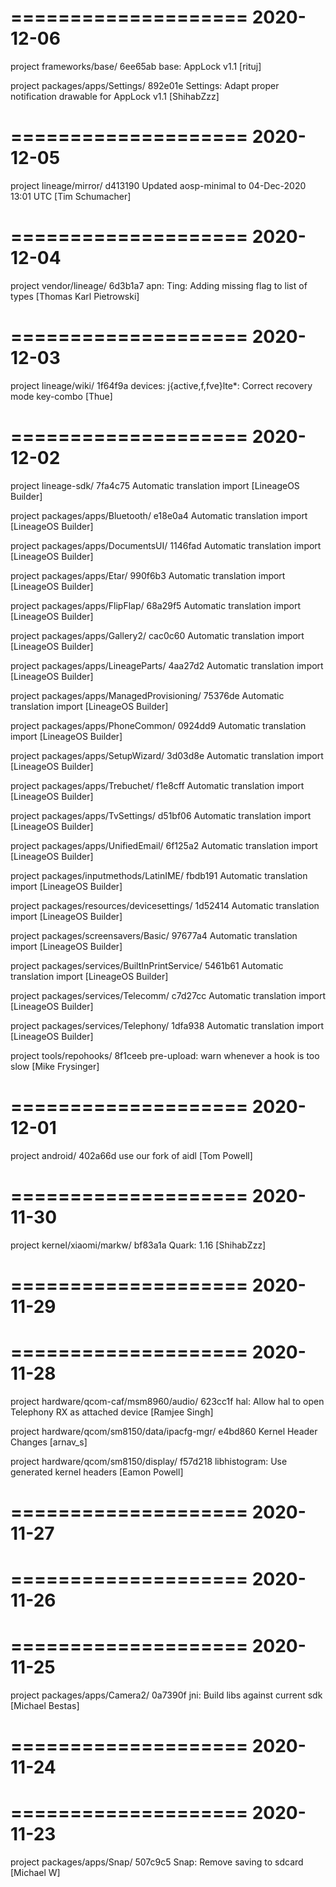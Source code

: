 ====================
     2020-12-06    
====================

project frameworks/base/
6ee65ab  base: AppLock v1.1  [rituj]

project packages/apps/Settings/
892e01e  Settings: Adapt proper notification drawable for AppLock v1.1  [ShihabZzz]

====================
     2020-12-05    
====================

project lineage/mirror/
d413190  Updated aosp-minimal to 04-Dec-2020 13:01 UTC  [Tim Schumacher]

====================
     2020-12-04    
====================

project vendor/lineage/
6d3b1a7  apn: Ting: Adding missing flag to list of types  [Thomas Karl Pietrowski]

====================
     2020-12-03    
====================

project lineage/wiki/
1f64f9a  devices: j{active,f,fve}lte*: Correct recovery mode key-combo  [Thue]

====================
     2020-12-02    
====================

project lineage-sdk/
7fa4c75  Automatic translation import  [LineageOS Builder]

project packages/apps/Bluetooth/
e18e0a4  Automatic translation import  [LineageOS Builder]

project packages/apps/DocumentsUI/
1146fad  Automatic translation import  [LineageOS Builder]

project packages/apps/Etar/
990f6b3  Automatic translation import  [LineageOS Builder]

project packages/apps/FlipFlap/
68a29f5  Automatic translation import  [LineageOS Builder]

project packages/apps/Gallery2/
cac0c60  Automatic translation import  [LineageOS Builder]

project packages/apps/LineageParts/
4aa27d2  Automatic translation import  [LineageOS Builder]

project packages/apps/ManagedProvisioning/
75376de  Automatic translation import  [LineageOS Builder]

project packages/apps/PhoneCommon/
0924dd9  Automatic translation import  [LineageOS Builder]

project packages/apps/SetupWizard/
3d03d8e  Automatic translation import  [LineageOS Builder]

project packages/apps/Trebuchet/
f1e8cff  Automatic translation import  [LineageOS Builder]

project packages/apps/TvSettings/
d51bf06  Automatic translation import  [LineageOS Builder]

project packages/apps/UnifiedEmail/
6f125a2  Automatic translation import  [LineageOS Builder]

project packages/inputmethods/LatinIME/
fbdb191  Automatic translation import  [LineageOS Builder]

project packages/resources/devicesettings/
1d52414  Automatic translation import  [LineageOS Builder]

project packages/screensavers/Basic/
97677a4  Automatic translation import  [LineageOS Builder]

project packages/services/BuiltInPrintService/
5461b61  Automatic translation import  [LineageOS Builder]

project packages/services/Telecomm/
c7d27cc  Automatic translation import  [LineageOS Builder]

project packages/services/Telephony/
1dfa938  Automatic translation import  [LineageOS Builder]

project tools/repohooks/
8f1ceeb  pre-upload: warn whenever a hook is too slow  [Mike Frysinger]

====================
     2020-12-01    
====================
project android/
402a66d  use our fork of aidl  [Tom Powell]

====================
     2020-11-30    
====================

project kernel/xiaomi/markw/
bf83a1a  Quark: 1.16  [ShihabZzz]

====================
     2020-11-29    
====================

====================
     2020-11-28    
====================

project hardware/qcom-caf/msm8960/audio/
623cc1f  hal: Allow hal to open Telephony RX as attached device  [Ramjee Singh]

project hardware/qcom/sm8150/data/ipacfg-mgr/
e4bd860  Kernel Header Changes  [arnav_s]

project hardware/qcom/sm8150/display/
f57d218  libhistogram: Use generated kernel headers  [Eamon Powell]

====================
     2020-11-27    
====================

====================
     2020-11-26    
====================

====================
     2020-11-25    
====================

project packages/apps/Camera2/
0a7390f  jni: Build libs against current sdk  [Michael Bestas]

====================
     2020-11-24    
====================

====================
     2020-11-23    
====================

project packages/apps/Snap/
507c9c5  Snap: Remove saving to sdcard  [Michael W]

